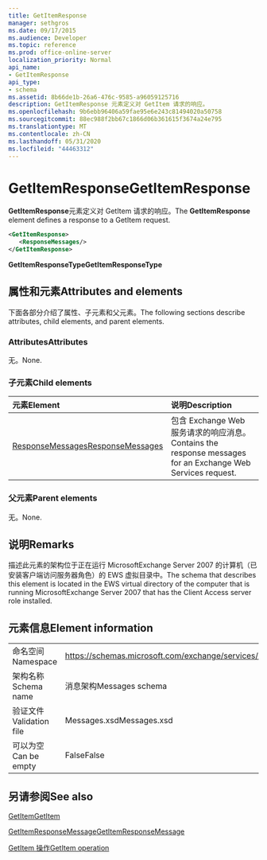 ```yaml
---
title: GetItemResponse
manager: sethgros
ms.date: 09/17/2015
ms.audience: Developer
ms.topic: reference
ms.prod: office-online-server
localization_priority: Normal
api_name:
- GetItemResponse
api_type:
- schema
ms.assetid: 8b66de1b-26a6-476c-9585-a96059125716
description: GetItemResponse 元素定义对 GetItem 请求的响应。
ms.openlocfilehash: 9b6ebb96406a59fae95e6e243c81494020a50758
ms.sourcegitcommit: 88ec988f2bb67c1866d06b361615f3674a24e795
ms.translationtype: MT
ms.contentlocale: zh-CN
ms.lasthandoff: 05/31/2020
ms.locfileid: "44463312"
---
```

# <a name="getitemresponse"></a><span data-ttu-id="d9424-103">GetItemResponse</span><span class="sxs-lookup"><span data-stu-id="d9424-103">GetItemResponse</span></span>

<span data-ttu-id="d9424-104">**GetItemResponse**元素定义对 GetItem 请求的响应。</span><span class="sxs-lookup"><span data-stu-id="d9424-104">The **GetItemResponse** element defines a response to a GetItem request.</span></span> 
  
```xml
<GetItemResponse>
   <ResponseMessages/>
</GetItemResponse>
```

 <span data-ttu-id="d9424-105">**GetItemResponseType**</span><span class="sxs-lookup"><span data-stu-id="d9424-105">**GetItemResponseType**</span></span>
## <a name="attributes-and-elements"></a><span data-ttu-id="d9424-106">属性和元素</span><span class="sxs-lookup"><span data-stu-id="d9424-106">Attributes and elements</span></span>

<span data-ttu-id="d9424-107">下面各部分介绍了属性、子元素和父元素。</span><span class="sxs-lookup"><span data-stu-id="d9424-107">The following sections describe attributes, child elements, and parent elements.</span></span>
  
### <a name="attributes"></a><span data-ttu-id="d9424-108">Attributes</span><span class="sxs-lookup"><span data-stu-id="d9424-108">Attributes</span></span>

<span data-ttu-id="d9424-109">无。</span><span class="sxs-lookup"><span data-stu-id="d9424-109">None.</span></span>
  
### <a name="child-elements"></a><span data-ttu-id="d9424-110">子元素</span><span class="sxs-lookup"><span data-stu-id="d9424-110">Child elements</span></span>

|<span data-ttu-id="d9424-111">**元素**</span><span class="sxs-lookup"><span data-stu-id="d9424-111">**Element**</span></span>|<span data-ttu-id="d9424-112">**说明**</span><span class="sxs-lookup"><span data-stu-id="d9424-112">**Description**</span></span>|
|:-----|:-----|
|[<span data-ttu-id="d9424-113">ResponseMessages</span><span class="sxs-lookup"><span data-stu-id="d9424-113">ResponseMessages</span></span>](responsemessages.md) <br/> |<span data-ttu-id="d9424-114">包含 Exchange Web 服务请求的响应消息。</span><span class="sxs-lookup"><span data-stu-id="d9424-114">Contains the response messages for an Exchange Web Services request.</span></span>  <br/> |
   
### <a name="parent-elements"></a><span data-ttu-id="d9424-115">父元素</span><span class="sxs-lookup"><span data-stu-id="d9424-115">Parent elements</span></span>

<span data-ttu-id="d9424-116">无。</span><span class="sxs-lookup"><span data-stu-id="d9424-116">None.</span></span>
  
## <a name="remarks"></a><span data-ttu-id="d9424-117">说明</span><span class="sxs-lookup"><span data-stu-id="d9424-117">Remarks</span></span>

<span data-ttu-id="d9424-118">描述此元素的架构位于正在运行 MicrosoftExchange Server 2007 的计算机（已安装客户端访问服务器角色）的 EWS 虚拟目录中。</span><span class="sxs-lookup"><span data-stu-id="d9424-118">The schema that describes this element is located in the EWS virtual directory of the computer that is running MicrosoftExchange Server 2007 that has the Client Access server role installed.</span></span>
  
## <a name="element-information"></a><span data-ttu-id="d9424-119">元素信息</span><span class="sxs-lookup"><span data-stu-id="d9424-119">Element information</span></span>

|||
|:-----|:-----|
|<span data-ttu-id="d9424-120">命名空间</span><span class="sxs-lookup"><span data-stu-id="d9424-120">Namespace</span></span>  <br/> |https://schemas.microsoft.com/exchange/services/2006/messages  <br/> |
|<span data-ttu-id="d9424-121">架构名称</span><span class="sxs-lookup"><span data-stu-id="d9424-121">Schema name</span></span>  <br/> |<span data-ttu-id="d9424-122">消息架构</span><span class="sxs-lookup"><span data-stu-id="d9424-122">Messages schema</span></span>  <br/> |
|<span data-ttu-id="d9424-123">验证文件</span><span class="sxs-lookup"><span data-stu-id="d9424-123">Validation file</span></span>  <br/> |<span data-ttu-id="d9424-124">Messages.xsd</span><span class="sxs-lookup"><span data-stu-id="d9424-124">Messages.xsd</span></span>  <br/> |
|<span data-ttu-id="d9424-125">可以为空</span><span class="sxs-lookup"><span data-stu-id="d9424-125">Can be empty</span></span>  <br/> |<span data-ttu-id="d9424-126">False</span><span class="sxs-lookup"><span data-stu-id="d9424-126">False</span></span>  <br/> |
   
## <a name="see-also"></a><span data-ttu-id="d9424-127">另请参阅</span><span class="sxs-lookup"><span data-stu-id="d9424-127">See also</span></span>



[<span data-ttu-id="d9424-128">GetItem</span><span class="sxs-lookup"><span data-stu-id="d9424-128">GetItem</span></span>](getitem.md)
  
[<span data-ttu-id="d9424-129">GetItemResponseMessage</span><span class="sxs-lookup"><span data-stu-id="d9424-129">GetItemResponseMessage</span></span>](getitemresponsemessage.md)
  
[<span data-ttu-id="d9424-130">GetItem 操作</span><span class="sxs-lookup"><span data-stu-id="d9424-130">GetItem operation</span></span>](getitem-operation.md)

